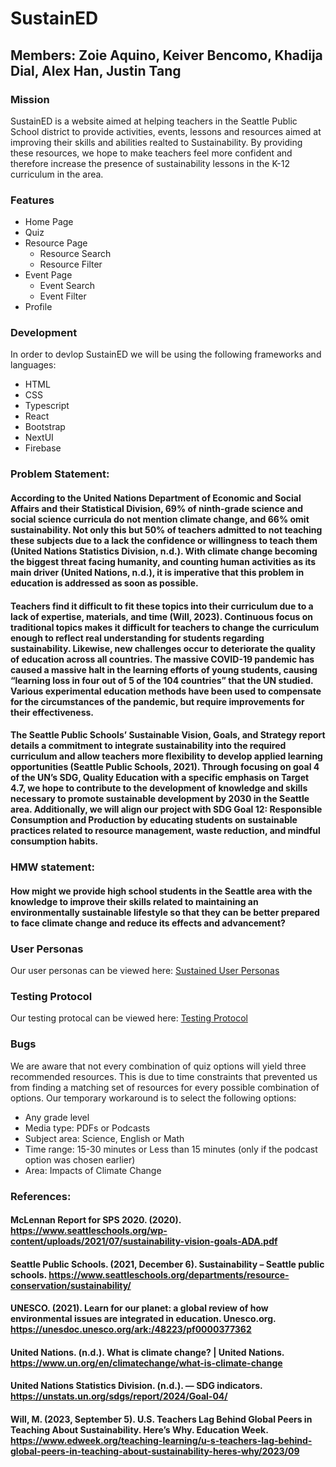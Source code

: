 # SustainED
## Members: Zoie Aquino, Keiver Bencomo, Khadija Dial, Alex Han, Justin Tang

### Mission
SustainED is a website aimed at helping teachers in the Seattle Public School district to provide activities, events, lessons and resources aimed at improving their skills and abilities realted to Sustainability. By providing these resources, we hope to make teachers feel more confident and therefore increase the presence of sustainability lessons in the K-12 curriculum in the area.

### Features

- Home Page
- Quiz
- Resource Page
    - Resource Search
    - Resource Filter
- Event Page
    - Event Search
    - Event Filter
- Profile

### Development

In order to devlop SustainED we will be using the following frameworks and languages:

- HTML
- CSS
- Typescript
- React
- Bootstrap
- NextUI
- Firebase

### Problem Statement:
#### According to the United Nations Department of Economic and Social Affairs and their Statistical Division, 69% of ninth-grade science and social science curricula do not mention climate change, and 66% omit sustainability. Not only this but 50% of teachers admitted to not teaching these subjects due to a lack the confidence or willingness to teach them (United Nations Statistics Division, n.d.). With climate change becoming the biggest threat facing humanity, and counting human activities as its main driver (United Nations, n.d.), it is imperative that this problem in education is addressed as soon as possible.

#### Teachers find it difficult to fit these topics into their curriculum due to a lack of expertise, materials, and time (Will, 2023). Continuous focus on traditional topics makes it difficult for teachers to change the curriculum enough to reflect real understanding for students regarding sustainability. Likewise, new challenges occur to deteriorate the quality of education across all countries. The massive COVID-19 pandemic has caused a massive halt in the learning efforts of young students, causing “learning loss in four out of 5 of the 104 countries” that the UN studied. Various experimental education methods have been used to compensate for the circumstances of the pandemic, but require improvements for their effectiveness. 

#### The Seattle Public Schools’ Sustainable Vision, Goals, and Strategy report details a commitment to integrate sustainability into the required curriculum and allow teachers more flexibility to develop applied learning opportunities (Seattle Public Schools, 2021). Through focusing on goal 4 of the UN’s SDG, Quality Education with a specific emphasis on Target 4.7, we hope to contribute to the development of knowledge and skills necessary to promote sustainable development by 2030 in the Seattle area. Additionally, we will align our project with SDG Goal 12: Responsible Consumption and Production by educating students on sustainable practices related to resource management, waste reduction, and mindful consumption habits. 


### HMW statement: 
#### How might we provide high school students in the Seattle area with the knowledge to improve their skills related to maintaining an environmentally sustainable lifestyle so that they can be better prepared to face climate change and reduce its effects and advancement?


### User Personas
Our user personas can be viewed here: [Sustained User Personas](https://docs.google.com/document/d/1rzvEYamJ01I6vm7gapl8hh80cCbrv0Y-m5wu41OjeKI/edit?usp=sharing)


### Testing Protocol
Our testing protocal can be viewed here: [Testing Protocol](https://docs.google.com/document/d/1nQAEsdrBDB-K4Y7L7oHLDAoq31WcEIc2fwAIoUVoc7k/edit?usp=sharing)

### Bugs
We are aware that not every combination of quiz options will yield three recommended resources. This is due to time constraints that prevented us from finding a matching set of resources for every possible combination of options. Our temporary workaround is to select the following options: 
- Any grade level
- Media type: PDFs or Podcasts
- Subject area: Science, English or Math
- Time range: 15-30 minutes or Less than 15 minutes (only if the podcast option was chosen earlier)
- Area: Impacts of Climate Change

### References:
#### McLennan Report for SPS 2020. (2020). https://www.seattleschools.org/wp-content/uploads/2021/07/sustainability-vision-goals-ADA.pdf
#### Seattle Public Schools. (2021, December 6). Sustainability – Seattle public schools. https://www.seattleschools.org/departments/resource-conservation/sustainability/
#### UNESCO. (2021). Learn for our planet: a global review of how environmental issues are integrated in education. Unesco.org. https://unesdoc.unesco.org/ark:/48223/pf0000377362
#### United Nations. (n.d.). What is climate change? | United Nations. https://www.un.org/en/climatechange/what-is-climate-change
#### United Nations Statistics Division. (n.d.). — SDG indicators. https://unstats.un.org/sdgs/report/2024/Goal-04/
#### Will, M. (2023, September 5). U.S. Teachers Lag Behind Global Peers in Teaching About Sustainability. Here’s Why. Education Week. https://www.edweek.org/teaching-learning/u-s-teachers-lag-behind-global-peers-in-teaching-about-sustainability-heres-why/2023/09
